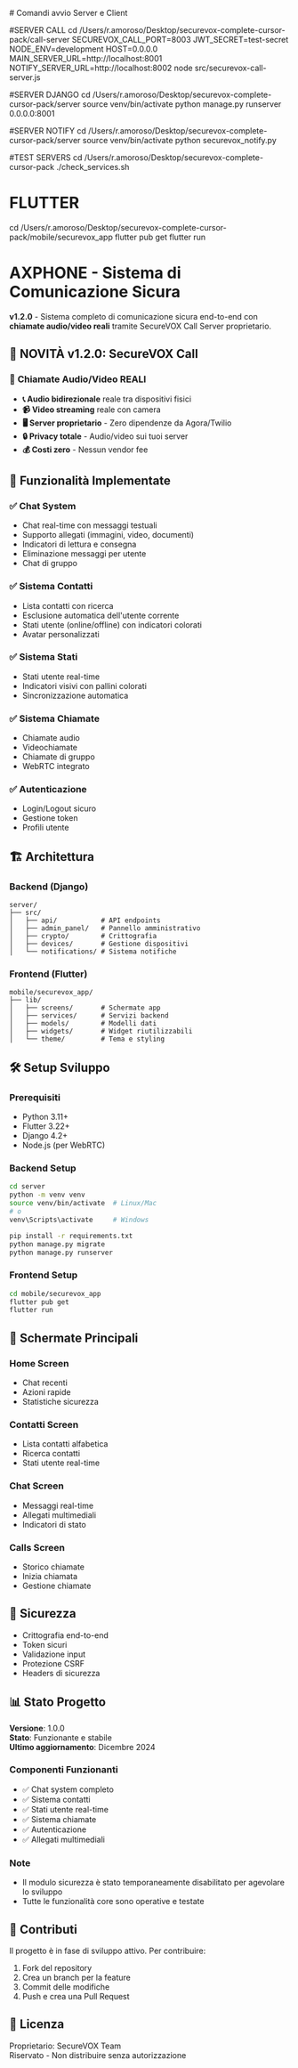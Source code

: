 # Comandi avvio Server e Client

#SERVER CALL
cd /Users/r.amoroso/Desktop/securevox-complete-cursor-pack/call-server
SECUREVOX_CALL_PORT=8003 JWT_SECRET=test-secret NODE_ENV=development HOST=0.0.0.0 MAIN_SERVER_URL=http://localhost:8001 NOTIFY_SERVER_URL=http://localhost:8002 node src/securevox-call-server.js

#SERVER DJANGO
cd /Users/r.amoroso/Desktop/securevox-complete-cursor-pack/server
source venv/bin/activate
python manage.py runserver 0.0.0.0:8001


#SERVER NOTIFY
cd /Users/r.amoroso/Desktop/securevox-complete-cursor-pack/server
source venv/bin/activate
python securevox_notify.py


#TEST SERVERS
cd /Users/r.amoroso/Desktop/securevox-complete-cursor-pack
./check_services.sh

# FLUTTER

cd /Users/r.amoroso/Desktop/securevox-complete-cursor-pack/mobile/securevox_app
flutter pub get
flutter run

# AXPHONE - Sistema di Comunicazione Sicura

**v1.2.0** - Sistema completo di comunicazione sicura end-to-end con **chiamate audio/video reali** tramite SecureVOX Call Server proprietario.

## 🎉 **NOVITÀ v1.2.0: SecureVOX Call**

### 🚀 **Chiamate Audio/Video REALI**
- **📞 Audio bidirezionale** reale tra dispositivi fisici
- **📹 Video streaming** reale con camera
- **🖥️ Server proprietario** - Zero dipendenze da Agora/Twilio
- **🔒 Privacy totale** - Audio/video sui tuoi server
- **💰 Costi zero** - Nessun vendor fee

## 🚀 Funzionalità Implementate

### ✅ **Chat System**
- Chat real-time con messaggi testuali
- Supporto allegati (immagini, video, documenti)
- Indicatori di lettura e consegna
- Eliminazione messaggi per utente
- Chat di gruppo

### ✅ **Sistema Contatti**
- Lista contatti con ricerca
- Esclusione automatica dell'utente corrente
- Stati utente (online/offline) con indicatori colorati
- Avatar personalizzati

### ✅ **Sistema Stati**
- Stati utente real-time
- Indicatori visivi con pallini colorati
- Sincronizzazione automatica

### ✅ **Sistema Chiamate**
- Chiamate audio
- Videochiamate
- Chiamate di gruppo
- WebRTC integrato

### ✅ **Autenticazione**
- Login/Logout sicuro
- Gestione token
- Profili utente

## 🏗️ Architettura

### **Backend (Django)**
```
server/
├── src/
│   ├── api/           # API endpoints
│   ├── admin_panel/   # Pannello amministrativo
│   ├── crypto/        # Crittografia
│   ├── devices/       # Gestione dispositivi
│   └── notifications/ # Sistema notifiche
```

### **Frontend (Flutter)**
```
mobile/securevox_app/
├── lib/
│   ├── screens/       # Schermate app
│   ├── services/      # Servizi backend
│   ├── models/        # Modelli dati
│   ├── widgets/       # Widget riutilizzabili
│   └── theme/         # Tema e styling
```

## 🛠️ Setup Sviluppo

### Prerequisiti
- Python 3.11+
- Flutter 3.22+
- Django 4.2+
- Node.js (per WebRTC)

### Backend Setup
```bash
cd server
python -m venv venv
source venv/bin/activate  # Linux/Mac
# o
venv\Scripts\activate     # Windows

pip install -r requirements.txt
python manage.py migrate
python manage.py runserver
```

### Frontend Setup
```bash
cd mobile/securevox_app
flutter pub get
flutter run
```

## 📱 Schermate Principali

### **Home Screen**
- Chat recenti
- Azioni rapide
- Statistiche sicurezza

### **Contatti Screen**
- Lista contatti alfabetica
- Ricerca contatti
- Stati utente real-time

### **Chat Screen**
- Messaggi real-time
- Allegati multimediali
- Indicatori di stato

### **Calls Screen**
- Storico chiamate
- Inizia chiamata
- Gestione chiamate

## 🔐 Sicurezza

- Crittografia end-to-end
- Token sicuri
- Validazione input
- Protezione CSRF
- Headers di sicurezza

## 📊 Stato Progetto

**Versione**: 1.0.0  
**Stato**: Funzionante e stabile  
**Ultimo aggiornamento**: Dicembre 2024

### Componenti Funzionanti
- ✅ Chat system completo
- ✅ Sistema contatti
- ✅ Stati utente real-time
- ✅ Sistema chiamate
- ✅ Autenticazione
- ✅ Allegati multimediali

### Note
- Il modulo sicurezza è stato temporaneamente disabilitato per agevolare lo sviluppo
- Tutte le funzionalità core sono operative e testate

## 🤝 Contributi

Il progetto è in fase di sviluppo attivo. Per contribuire:

1. Fork del repository
2. Crea un branch per la feature
3. Commit delle modifiche
4. Push e crea una Pull Request

## 📄 Licenza

Proprietario: SecureVOX Team  
Riservato - Non distribuire senza autorizzazione
